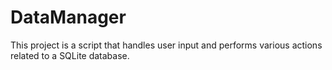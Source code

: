 # DataManager
This project is a script that handles user input and performs various actions related to a SQLite database.
